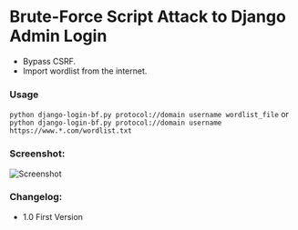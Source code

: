 # Brute-Force Script Attack to Django Admin Login

* Bypass CSRF.
* Import wordlist from the internet.

### Usage
```python django-login-bf.py protocol://domain username wordlist_file```
or
```python django-login-bf.py protocol://domain username https://www.*.com/wordlist.txt```

### Screenshot:
![Screenshot](https://mordavid.co.il/github/images/brute-force-django-admin-panel_small.jpg)

### Changelog:
* 1.0 First Version
